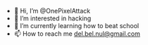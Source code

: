 - 👋 Hi, I’m @OnePixelAttack
- 👀 I’m interested in hacking
- 🌱 I’m currently learning how to beat school
- 📫 How to reach me del.bel.nul@gmail.com

<!---
OnePixelAttack/OnePixelAttack is a ✨ special ✨ repository because its `README.md` (this file) appears on your GitHub profile.
You can click the Preview link to take a look at your changes.
--->
